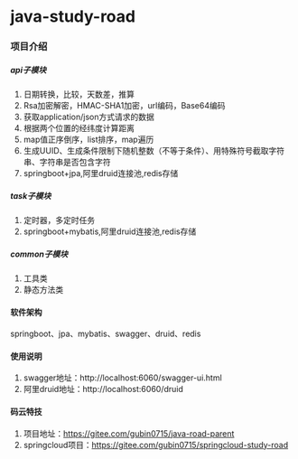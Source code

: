 # java-study-road

### 项目介绍

##### api子模块
1. 日期转换，比较，天数差，推算
2. Rsa加密解密，HMAC-SHA1加密，url编码，Base64编码
3. 获取application/json方式请求的数据
4. 根据两个位置的经纬度计算距离
5. map值正序倒序，list<map>排序，map遍历
6. 生成UUID、生成条件限制下随机整数（不等于条件）、用特殊符号截取字符串、字符串是否包含字符
7. springboot+jpa,阿里druid连接池,redis存储

##### task子模块
1. 定时器，多定时任务
2. springboot+mybatis,阿里druid连接池,redis存储

##### common子模块
1. 工具类
2. 静态方法类

#### 软件架构
springboot、jpa、mybatis、swagger、druid、redis

#### 使用说明
1. swagger地址：http://localhost:6060/swagger-ui.html
2. 阿里druid地址：http://localhost:6060/druid

#### 码云特技
1. 项目地址：https://gitee.com/gubin0715/java-road-parent
2. springcloud项目：https://gitee.com/gubin0715/springcloud-study-road

